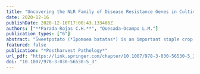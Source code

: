```yaml
---
title: "Uncovering the NLR Family of Disease Resistance Genes in Cultivated Sweetpotato and Wild Relatives"
date: 2020-12-16
publishDate: 2020-12-16T17:00:43.133486Z
authors: ["**Parada Rojas C.H.**", "Quesada-Ocampo L.M."]
publication_types: ["6"]
abstract: "Sweetpotato (*Ipomoea batatas*) is an important staple crop cultivated on every continent except Antarctica. Awareness of sweetpotato nutritional benefits have led to an increase in consumption in the United States (US) and Europe. Despite continued implementation of disease management strategies, the fungal pathogen *Ceratocystis fimbriata* persists as a significant threat to the sweetpotato industry in the US. The presence of few breeding programs, limited knowledge of resistance, and the hexaploid nature of sweetpotato pose challenges to develop resistant lines. Plants possess an innate immune system with disease resistance (R) genes encoding for proteins that recognize pathogen effectors during infection. An important class of resistance gene contains nucleotide-binding and leucine-rich repeat domains, NLRs. Here, we review state of the art knowledge of sweetpotato NLRs as well as novel methods to predict NLRs in plant genomes. Despite the availability of chemical control options, fungicide use is becoming limited due to changes in regulation and the evolution of pathogen resistance to chemicals. Deployment of host resistance represents a desirable tool to decrease crop losses due to plant pathogens. NLR gene annotations provide significant insight into the resistome and a first step towards identifying genes effective for control of major plant pathogens of sweetpotato."
featured: false
publication: "*Postharvest Pathology*"
url_pdf: "https://link.springer.com/chapter/10.1007/978-3-030-56530-5_3"
doi: "10.1007/978-3-030-56530-5_3"
---
```






